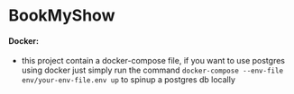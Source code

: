 # BookMyShow

#### Docker:
-   this project contain a docker-compose file, if you want to use postgres using docker just simply run the command `docker-compose --env-file env/your-env-file.env up` to spinup a postgres db locally
